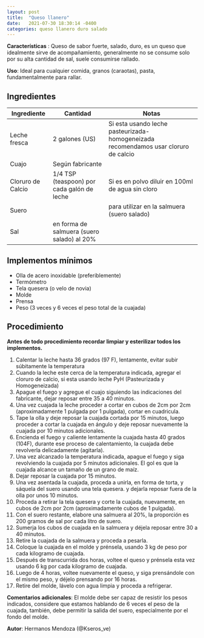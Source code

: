```yaml
---
layout: post
title:  "Queso llanero"
date:   2021-07-30 18:30:14 -0400
categories: queso llanero duro salado
---
```

**Características** : Queso de sabor fuerte, salado, duro, es un queso que idealmente sirve de acompañamiento, generalmente no se consume solo por su alta cantidad de sal, suele consumirse rallado.

**Uso**: Ideal para cualquier comida, granos (caraotas), pasta, fundamentalmente para rallar.

## Ingredientes

Ingrediente | Cantidad | Notas
------------| ---------| -----
Leche fresca | 2 galones (US) | Si esta usando leche pasteurizada-homogeneizada recomendamos usar cloruro de calcio
Cuajo | Según fabricante |
Cloruro de Calcio | 1/4 TSP (teaspoon) por cada galón de leche | Si es en polvo diluir en 100ml de agua sin cloro
Suero | | para utilizar en la salmuera (suero salado) 
Sal | en forma de salmuera (suero salado) al 20% | 

## Implementos mínimos

- Olla de acero inoxidable (preferiblemente)
- Termómetro
- Tela quesera (o velo de novia)
- Molde
- Prensa
- Peso (3 veces y 6 veces el peso total de la cuajada)

## Procedimiento

**Antes de todo procedimiento recordar limpiar y esterilizar todos los implementos.**

1. Calentar la leche hasta 36 grados (97 F), lentamente, evitar subir súbitamente la temperatura
2. Cuando la leche este cerca de la temperatura indicada, agregar el cloruro de calcio, si esta usando leche PyH  (Pasteurizada y Homogeneizada)
3. Apague el fuego y agregue el cuajo siguiendo las indicaciones del fabricante, dejar reposar entre 35 a 40 minutos.
4. Una vez cuajada la leche proceder a cortar en cubos de 2cm por 2cm (aproximadamente 1 pulgada por 1 pulgada), cortar en cuadricula.
5. Tape la olla y deje reposar la cuajada cortada por 15 minutos, luego proceder a cortar la cuajada en ángulo y deje reposar nuevamente la cuajada por 10 minutos adicionales.
6. Encienda el fuego y caliente lentamente la cuajada hasta 40 grados (104F), durante ese proceso de calentamiento, la cuajada debe revolverla delicadamente (agitarla).
7. Una vez alcanzado la temperatura indicada, apague el fuego y siga revolviendo la cuajada por 5 minutos adicionales. El gol es que la cuajada alcance un tamaño de un grano de maíz.
8. Dejar reposar la cuajada por 15 minutos.
9. Una vez asentada la cuajada, proceda a unirla, en forma de torta, y sáquela del suero usando una tela quesera. y dejarla reposar fuera de la olla por unos 10 minutos.
10. Proceda a retirar la tela quesera y corte la cuajada, nuevamente, en cubos de 2cm por 2cm (aproximadamente cubos de 1 pulgada).
11. Con el suero restante, elabore una salmuera al 20%, la proporción es 200 gramos de sal por cada litro de suero.
12. Sumerja los cubos de cuajada en la salmuera y déjela reposar entre 30 a 40 minutos.
13. Retire la cuajada de la salmuera y proceda a pesarla.
14. Coloque la cuajada en el molde y prénsela, usando 3 kg de peso por cada kilogramo de cuajada.
15. Después de transcurrida dos horas, voltee el queso y prénsela esta vez usando 6 kg por cada kilogramo de cuajada.
16. Luego de 4 horas, voltee nuevamente el queso, y siga prensándole con el mismo peso, y déjelo prensando por 16 horas.
17. Retire del molde, lávelo con agua limpia y proceda a refrigerar.

**Comentarios adicionales**: El molde debe ser capaz de resistir los pesos indicados, considere que estamos hablando de 6 veces el peso de la cuajada, también, debe permitir la salida del suero, especialmente por el fondo del molde.

**Autor**: Hermanos Mendoza (@Kseros_ve)